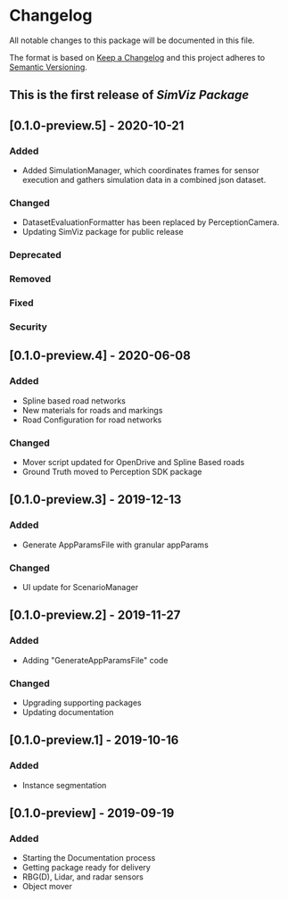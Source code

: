 # Changelog
All notable changes to this package will be documented in this file.

The format is based on [Keep a Changelog](http://keepachangelog.com/en/1.0.0/)
and this project adheres to [Semantic Versioning](http://semver.org/spec/v2.0.0.html).

## This is the first release of *SimViz Package* 

## [0.1.0-preview.5] - 2020-10-21
### Added
* Added SimulationManager, which coordinates frames for sensor execution and gathers simulation data in a combined json dataset.

### Changed
* DatasetEvaluationFormatter has been replaced by PerceptionCamera.
* Updating SimViz package for public release

### Deprecated

### Removed

### Fixed

### Security

## [0.1.0-preview.4] - 2020-06-08
### Added
* Spline based road networks 
* New materials for roads and markings 
* Road Configuration for road networks 

### Changed
* Mover script updated for OpenDrive and Spline Based roads
* Ground Truth moved to Perception SDK package 

## [0.1.0-preview.3] - 2019-12-13
### Added
* Generate AppParamsFile with granular appParams

### Changed
* UI update for ScenarioManager

## [0.1.0-preview.2] - 2019-11-27
### Added
* Adding "GenerateAppParamsFile" code

### Changed
* Upgrading supporting packages 
* Updating documentation

## [0.1.0-preview.1] - 2019-10-16
### Added
* Instance segmentation

## [0.1.0-preview] - 2019-09-19
### Added
* Starting the Documentation process 
* Getting package ready for delivery  
* RBG(D), Lidar, and radar sensors
* Object mover
